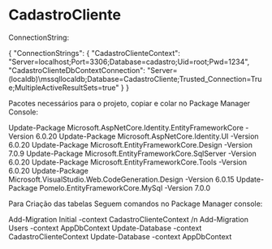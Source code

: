 # CadastroCliente

ConnectionString:

 { "ConnectionStrings": {
    "CadastroClienteContext": "Server=localhost;Port=3306;Database=cadastro;Uid=root;Pwd=1234",
    "CadastroClienteDbContextConnection": "Server=(localdb)\\mssqllocaldb;Database=CadastroCliente;Trusted_Connection=True;MultipleActiveResultSets=true"
  }
}

Pacotes necessários para o projeto, copiar e colar no Package Manager Console:

Update-Package Microsoft.AspNetCore.Identity.EntityFrameworkCore -Version 6.0.20
Update-Package Microsoft.AspNetCore.Identity.UI -Version 6.0.20
Update-Package Microsoft.EntityFrameworkCore.Design -Version 7.0.9
Update-Package Microsoft.EntityFrameworkCore.SqlServer -Version 6.0.20
Update-Package Microsoft.EntityFrameworkCore.Tools -Version 6.0.20
Update-Package Microsoft.VisualStudio.Web.CodeGeneration.Design -Version 6.0.15
Update-Package Pomelo.EntityFrameworkCore.MySql -Version 7.0.0

Para Criação das tabelas Seguem comandos no Package Manager console:

Add-Migration Initial -context CadastroClienteContext /n
Add-Migration Users -context AppDbContext
Update-Database  -context CadastroClienteContext
Update-Database  -context AppDbContext
